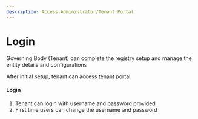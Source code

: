 ```yaml
---
description: Access Administrator/Tenant Portal
---
```


# Login

Governing Body (Tenant) can complete the registry setup and manage the entity details and configurations

After initial setup, tenant can access tenant portal

#### Login

1. Tenant can login with username and password provided&#x20;
2. First time users can change the username and password

<figure><img src="../../../.gitbook/assets/image (4) (1) (1) (1).png" alt=""><figcaption></figcaption></figure>
